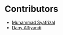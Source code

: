 # Contributors

- [Muhammad Syafrizal](https://github.com/ikaru19)
- [Dany Alfiyandi](https://github.com/daf10)